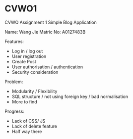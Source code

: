 CVWO1
=====

CVWO Assignment 1
Simple Blog Application

Name: Wang Jie
Matric No: A0127483B

Features:
- Log in / log out
- User registration
- Create Post
- User authorisation / authentication
- Security consideration

Problem:
- Modularity / Flexibility
- SQL structure / not using foreign key / bad normalisation
- More to find

Progress:
- Lack of CSS/ JS
- Lack of delete feature
- Half way there
